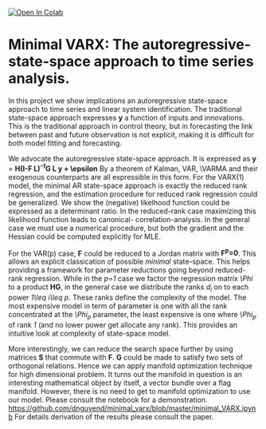 <a href="https://colab.research.google.com/github/dnguyend/minimal_varx/blob/master/minimal_VARX.ipynb" target="_parent"><img src="https://colab.research.google.com/assets/colab-badge.svg" alt="Open In Colab"/></a>

# Minimal VARX: The autoregressive-state-space approach to time series analysis.
In this project we show implications an autoregressive state-space approach to time series and linear system identification.
The traditional state-space approach expresses **y** a function of inputs and innovations. This is the traditional approach in control theory, but in forecasting the link between past and future observation is not explicit, making it is difficult for both model fitting and forecasting.

We advocate the autoregressive state-space approach. It is expressed as
**y** = **H(I-F L)<sup>-1</sup>G L y + \epsilon**
By a theorem of Kalman, VAR, \VARMA and their exogenous counterparts are all expressible in this form. For the VARX(1) model, the minimal AR state-space approach is exactly the reduced rank regression, and the estimation procedure for reduced rank regression could be generalized. We show the (negative) likelhood function could be expressed as a determinant ratio. In the reduced-rank case maximizing this likelihood function leads to canonical- correlation-analysis. In the general case we must use a numerical procedure, but both the gradient and the Hessian could be computed explicitly for MLE.

For the VAR(p) case, **F** could be reduced to a Jordan matrix with **F<sup>p</sup>=0**. This allows an explicit classication of possible *minimal* state-space. This helps providing a framework for parameter reductions going beyond reduced-rank regression. While in the *p=1* case we factor the regression matrix *\Phi* to a product **HG**, in the general case we distribute the ranks *d<sub>i</sub>* on to each power *1\leq i\leq p*. These ranks define the complexity of the model. The most expensive model in term of parameter is one with all the rank concentrated at the *\Phi<sub>p</sub>* parameter, the least expensive is one where *\Phi<sub>p</sub>* of rank *1* (and no lower power get allocate any rank). This provides an intuitive look at complexity of state-space model.

More interestingly, we can reduce the search space further by using matrices **S** that commute with **F**. **G** could be made to satisfy two sets of orthogonal relations. Hence we can apply manifold optimization technique for high dimensional problem. It turns out the manifold in question is an interesting mathematical object by itself, a vector bundle over a flag manifold. However, there is no need to get to manifold optimization to use our model.
Please consult the notebook for a demonstration.
https://github.com/dnguyend/minimal_varx/blob/master/minimal_VARX.ipynb
For details derivation of the results please consult the paper.
